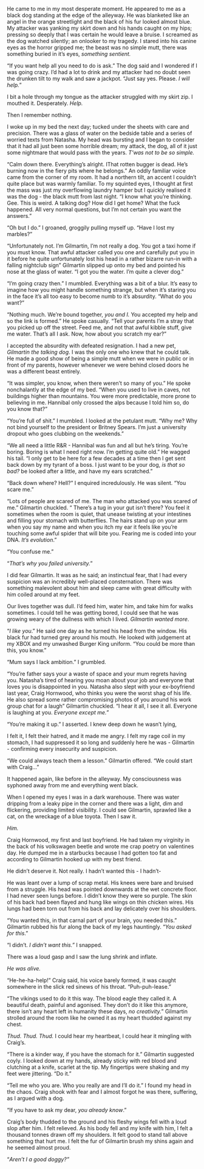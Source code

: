 He came to me in my most desperate moment. He appeared to me as a black dog standing at the edge of the alleyway. He was blanketed like an angel in the orange streetlight and the black of his fur looked almost blue. My attacker was yanking my skirt down and his hands caught on my hips; pressing so deeply that I was certain he would leave a bruise. I screamed as the dog watched silently; an onlooker to my tragedy. I stared into his canine eyes as the horror gripped me; the beast was no simple mutt, there was something buried in it’s eyes, *something sentient.*

“If you want help all you need to do is ask.” The dog said and I wondered if I was going crazy. I’d had a lot to drink and my attacker had no doubt seen the drunken tilt to my walk and saw a jackpot. “Just say yes. Please. *I will help.*”

I bit a hole through my tongue as the attacker struggled with my skirt zip. I mouthed it. Desperately. *Help.*

Then I remember nothing.

I woke up in my bed the next day; tucked under the sheets with care and precision. There was a glass of water on the bedside table and a series of worried texts from Natasha. My head was bursting and I began to consider that it had all just been some horrible dream; my attack, the dog, all of it just some nightmare that would pass with the years. *T’was not to be so simple.*

“Calm down there. Everything’s alright. IThat rotten bugger is dead. He’s burning now in the fiery pits where he belongs.” An oddly familiar voice came from the corner of my room. It had a northern tilt, an accent I couldn’t quite place but was warmly familiar. To my squinted eyes, I thought at first the mass was just my overflowing laundry hamper but I quickly realised it was the dog - the black mutt from last night. “I know what you’re thinking. Gee. This is weird. A talking dog? How did I get home? What the fuck happened. All very normal questions, but I’m not certain you want the answers.”

“Oh but I do.” I groaned, groggily pulling myself up. “Have I lost my marbles?”

“Unfortunately not. I’m Gilmartin, I’m not really a dog. You got a taxi home if you must know. That awful attacker called you one and carefully put you in it before he quite unfortunately lost his head in a rather bizarre run-in with a falling nightclub sign” Gilmartin slipped up onto my bed and pointed his nose at the glass of water. “I got you the water. I’m quite a clever dog.”

“I’m going crazy then.” I mumbled. Everything was a bit of a blur. It’s easy to imagine how you might handle something strange, but when it’s staring you in the face it’s all too easy to become numb to it’s absurdity. “What do you want?”

“Nothing much. We’re bound together, *you and I.* You accepted my help and so the link is formed.” He spoke casually.  “Tell your parents I’m a stray that you picked up off the street. Feed me, and not that awful kibble stuff, give me water. That’s all I ask. Now, how about you scratch my ear?”

I accepted the absurdity with defeated resignation. I had a new pet, *Gilmartin the talking dog*. I was the only one who knew that he could talk. He made a good show of being a simple mutt when we were in public or in front of my parents, however whenever we were behind closed doors he was a different beast entirely.

“It was simpler, you know, when there weren’t so many of you.” He spoke nonchalantly at the edge of my bed. “When you used to live in caves, not buildings higher than mountains. You were more predictable, more prone to believing in me. Hannibal only crossed the alps because I told him so, do you know that?”

“You’re full of shit.” I mumbled. I looked at the petulant mutt. “Why me? Why not bind yourself to the president or Britney Spears. I’m just a university dropout who goes clubbing on the weekends.”

“We all need a little R&R - Hannibal was fun and all but he’s tiring. You’re boring. Boring is what I need right now. I’m getting quite old.” He wagged his tail. “I only get to be here for a few decades at a time then I get sent back down by my tyrant of a boss. I just want to be your dog, *is that so bad?* be looked after a little, and have my ears scratched.”

“Back down where? Hell?” I enquired incredulously. He was silent. “You scare me.”

“Lots of people are scared of me. The man who attacked you was scared of me.” Gilmartin chuckled. “ There’s a tug in your gut isn’t there? You feel it sometimes when the room is quiet, that unease twisting at your intestines and filling your stomach with butterflies. The hairs stand up on your arm when you say my name and when you itch my ear it feels like you’re touching some awful spider that will bite you. Fearing me is coded into your DNA. *It’s evolution*.”

“You confuse me.”

“*That’s why you failed university.*”

I did fear Gilmartin. It was as he said; an instinctual fear, that I had every suspicion was an incredibly well-placed consternation. There was something malevolent about him and sleep came with great difficulty with him coiled around at my feet.

Our lives together was dull. I’d feed him, water him, and take him for walks sometimes. I could tell he was getting bored, I could see that he was growing weary of the dullness with which I lived. *Gilmartin wanted more*.

“*I like you*.” He said one day as he turned his head from the window. His black fur had turned grey around his mouth. He looked with judgement at my XBOX and my unwashed Burger King uniform. “You could be more than this, you know.”

“Mum says I lack ambition.” I grumbled.

“You’re father says your a waste of space and your mum regrets having you. Natasha’s tired of hearing you moan about your job and everyone that loves you is disappointed in you. Natasha also slept with your ex-boyfriend last year, Craig Hornwood, who thinks you were the worst shag of his life. He also spread some rather compromising photos of you around his work group chat for a laugh” Gilmartin chuckled. “I hear it all, I see it all. Everyone is laughing at you. *Everyone except me.”*

“You’re making it up.” I asserted. I knew deep down he wasn’t lying,

I felt it, I felt their hatred, and it made me angry. I felt my rage coil in my stomach, I had suppressed it so long and suddenly here he was - Gilmartin - confirming every insecurity and suspicion.

“We could always teach them a lesson.” Gilmartin offered. “We could start with Craig…”

It happened again, like before in the alleyway. My consciousness was syphoned away from me and everything went black.

When I opened my eyes I was in a dark warehouse. There was water dripping from a leaky pipe in the corner and there was a light, dim and flickering, providing limited visibility. I could see Gilmartin, sprawled like a cat, on the wreckage of a blue toyota. Then I saw it.

*Him.*

Craig Hornwood, my first and last boyfriend. He had taken my virginity in the back of his volkswagen beetle and wrote me crap poetry on valentines day. He dumped me in a starbucks because I had gotten too fat and according to Gilmartin hooked up with my best friend.

He didn’t deserve it. Not really. I hadn’t wanted this - I hadn’t-

He was leant over a lump of scrap metal. His knees were bare and bruised from a struggle. His head was pointed downwards at the wet concrete floor. I had never seen lungs before. I didn’t know they were so purple. The skin of his back had been flayed and hung like wings on thin chicken wires. His lungs had been torn out from his back and lay delicately over his shoulders.

“You wanted this, in that carnal part of your brain, you needed this.” Gilmartin rubbed his fur along the back of my legs hauntingly. “*You asked for this*.”

“I didn’t. *I didn’t want this.”* I snapped.

There was a loud gasp and I saw the lung shrink and inflate.

*He was alive.*

“He-he-ha-help!” Craig said, his voice barely formed, it was caught somewhere in the slick red sinews of his throat. “Puh-puh-lease.”

“The vikings used to do it this way. The blood eagle they called it. A beautiful death, painful and agonised. They don’t do it like this anymore, there isn’t any heart left in humanity these days, *no creativity.*” Gilmartin strolled around the room like he owned it as my heart thudded against my chest.

*Thud. Thud. Thud.* I could hear my heartbeat, I could hear it mingling with Craig’s.

“There is a kinder way, if you have the stomach for it.” Gilmartin suggested coyly. I looked down at my hands, already sticky with red blood and clutching at a knife, scarlet at the tip. My fingertips were shaking and my feet were jittering. “Do it.”

“Tell me who you are. Who you really are and I’ll do it.” I found my head in the chaos. Craig shook with fear and I almost forgot he was there, suffering, as I argued with a dog.

“If you have to ask my dear, *you already know*.”

Craig’s body thudded to the ground and his fleshy wings fell with a loud slop after him. I felt relieved. As his body fell and my knife with him, I felt a thousand tonnes drawn off my shoulders. It felt good to stand tall above something that hurt me. I felt the fur of Gilmartin brush my shins again and he seemed almost proud.

“*Aren’t I a good doggy?”*